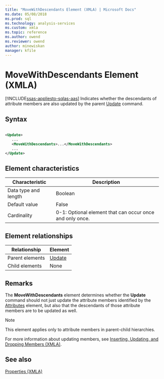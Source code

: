 ```yaml
---
title: "MoveWithDescendants Element (XMLA) | Microsoft Docs"
ms.date: 05/08/2018
ms.prod: sql
ms.technology: analysis-services
ms.custom: xmla
ms.topic: reference
ms.author: owend
ms.reviewer: owend
author: minewiskan
manager: kfile
---
```

# MoveWithDescendants Element (XMLA)
[!INCLUDE[ssas-appliesto-sqlas-aas](../../../includes/ssas-appliesto-sqlas-aas.md)]
  Indicates whether the descendants of attribute members are also updated by the parent [Update](../../../analysis-services/xmla/xml-elements-commands/update-element-xmla.md) command.  
  
## Syntax  
  
```xml  
  
<Update>  
   ...  
   <MoveWithDescendants>...</MoveWithDescendants>  
   ...  
</Update>  
```  
  
## Element characteristics  
  
|Characteristic|Description|  
|--------------------|-----------------|  
|Data type and length|Boolean|  
|Default value|False|  
|Cardinality|0-1: Optional element that can occur once and only once.|  
  
## Element relationships  
  
|Relationship|Element|  
|------------------|-------------|  
|Parent elements|[Update](../../../analysis-services/xmla/xml-elements-commands/update-element-xmla.md)|  
|Child elements|None|  
  
## Remarks  
 The **MoveWithDescendants** element determines whether the **Update** command should not just update the attribute members identified by the [Attributes](../../../analysis-services/xmla/xml-elements-properties/attributes-element-xmla.md) element, but also that the descendants of those attribute members are to be updated as well.  
  
> [!NOTE]  
>  This element applies only to attribute members in parent-child hierarchies.  
  
 For more information about updating members, see [Inserting, Updating, and Dropping Members &#40;XMLA&#41;](../../../analysis-services/multidimensional-models-scripting-language-assl-xmla/inserting-updating-and-dropping-members-xmla.md).  
  
## See also
 [Properties &#40;XMLA&#41;](../../../analysis-services/xmla/xml-elements-properties/xml-elements-properties.md)  
  
  
